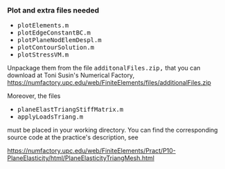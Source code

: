 ### Plot and extra files needed ###

* <tt>plotElements.m</tt>
* <tt>plotEdgeConstantBC.m</tt>
* <tt>plotPlaneNodElemDespl.m</tt>
* <tt>plotContourSolution.m</tt>
* <tt>plotStressVM.m</tt> 

Unpackage them from the file <tt>additonalFiles.zip,</tt> that you can
download at Toni Susin's Numerical Factory,
https://numfactory.upc.edu/web/FiniteElements/files/additionalFiles.zip

Moreover, the files

* <tt>planeElastTriangStiffMatrix.m</tt>
* <tt>applyLoadsTriang.m</tt>

must be placed in your working directory. You can find the corresponding 
source code at the practice's description, see 

https://numfactory.upc.edu/web/FiniteElements/Pract/P10-PlaneElasticity/html/PlaneElasticityTriangMesh.html
